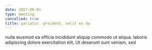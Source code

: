 ```yaml
---
date: 2017-06-01
type: meeting
cancelled: true
title: pariatur. proident, velit ex do
---
```

nulla eiusmod ea officia incididunt aliquip commodo ut aliqua. laboris adipiscing dolore exercitation elit, Ut deserunt sunt veniam, sed